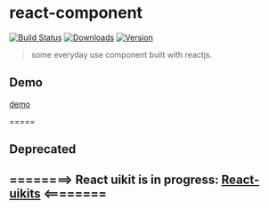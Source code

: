 # react-component

[![Build Status](https://travis-ci.org/jerryshew/react-component.svg?branch=master)](https://travis-ci.org/jerryshew/react-component)
[![Downloads](https://img.shields.io/npm/dt/react-ui-component.svg)](https://www.npmjs.com/package/react-ui-component)
[![Version](https://img.shields.io/npm/v/react-ui-component.svg)](https://www.npmjs.com/package/react-ui-component)

>some everyday use component built with reactjs.

## Demo

[demo](http://braavos.me/react-component/#/?_k=pg3vqw)

=====  

## Deprecated 

## ========> React uikit is in progress: [React-uikits](https://github.com/jerryshew/react-uikits)  <========


